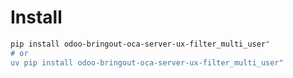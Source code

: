 # Install

```bash
pip install odoo-bringout-oca-server-ux-filter_multi_user"
# or
uv pip install odoo-bringout-oca-server-ux-filter_multi_user"
```
